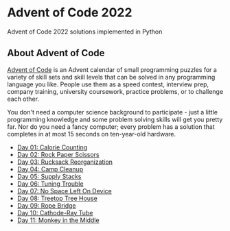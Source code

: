 # Advent of Code 2022
Advent of Code 2022 solutions implemented in Python


## About Advent of Code

[Advent of Code](https://adventofcode.com) is an Advent calendar of small programming puzzles for a variety of skill sets and skill levels that can be solved in any programming language you like. People use them as a speed contest, interview prep, company training, university coursework, practice problems, or to challenge each other.

You don't need a computer science background to participate - just a little programming knowledge and some problem solving skills will get you pretty far. Nor do you need a fancy computer; every problem has a solution that completes in at most 15 seconds on ten-year-old hardware.

* [Day 01: Calorie Counting ](day01/)
* [Day 02: Rock Paper Scissors ](day02/)
* [Day 03: Rucksack Reorganization ](day03/)
* [Day 04: Camp Cleanup ](day04/)
* [Day 05: Supply Stacks ](day05/)
* [Day 06: Tuning Trouble ](day06/)
* [Day 07: No Space Left On Device ](day07/)
* [Day 08: Treetop Tree House ](day08/)
* [Day 09: Rope Bridge](day09/)
* [Day 10: Cathode-Ray Tube](day10/)
* [Day 11: Monkey in the Middle](day11/)
